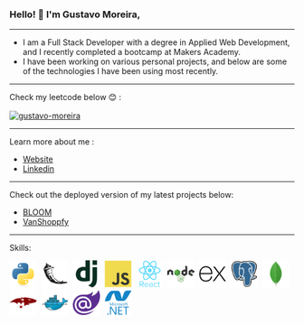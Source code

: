 ### Hello! 👋 I'm Gustavo Moreira,
<hr>

- I am a Full Stack Developer with a degree in Applied Web Development, and I recently completed a bootcamp at Makers Academy.
- I have been working on various personal projects, and below are some of the technologies I have been using most recently.

<hr>

Check my leetcode below 😊 :
<p align="left">
<a href="https://leetcode.com/gustavoperess/" target="blank"><img align="center" src="https://assets.leetcode.com/static_assets/public/icons/favicon.ico" alt="gustavo-moreira" height="40" width="40" /></a>
</p>



<hr>

Learn more about me :
- [Website](https://gustavomoreira.co.uk)
- [Linkedin](https://www.linkedin.com/in/gustavo-moreira-25bb56144)

<hr>

Check out the deployed version of my latest projects below: 

- [BLOOM](https://bloom-frontend-vryp.onrender.com/)
- [VanShoppfy](https://vanshoppfy.onrender.com/)

<hr>

Skills: 

<div>
  <img src="https://github.com/devicons/devicon/blob/master/icons/python/python-original.svg" title="Python" alt="Python" width="48" height="48"/>&nbsp;
  <img src="https://github.com/devicons/devicon/blob/master/icons/flask/flask-original.svg" title="Flask" alt="Flask" width="48" height="48"/>&nbsp;
  <img src="https://github.com/devicons/devicon/blob/master/icons/django/django-plain.svg" title="Django" alt="Django" width="48" height="48"/>&nbsp;
  <img src="https://github.com/devicons/devicon/blob/master/icons/javascript/javascript-original.svg" title="JavaScript" alt="JavaScript" width="48" height="48"/>&nbsp;
  <img src="https://github.com/devicons/devicon/blob/master/icons/react/react-original-wordmark.svg" title="React" alt="React" width="48" height="48"/>&nbsp;
  <img src="https://github.com/devicons/devicon/blob/master/icons/nodejs/nodejs-original-wordmark.svg" title="NodeJS" alt="NodeJS" width="48" height="48"/>&nbsp;
  <img src="https://github.com/devicons/devicon/blob/master/icons/express/express-original.svg" title="Express" alt="Express" width="48" height="48"/>&nbsp;
  <img src="https://github.com/devicons/devicon/blob/master/icons/postgresql/postgresql-original.svg" title="postresql" alt="" width="48" height="48"/>&nbsp;
  <img src="https://github.com/devicons/devicon/blob/master/icons/mongodb/mongodb-original.svg" title="mongodb" alt="mongodb" width="48" height="48"/>&nbsp;
  <img src="https://github.com/devicons/devicon/blob/master/icons/mongoose/mongoose-original.svg" title="mongoose" alt="mongoose" width="48" height="48"/>&nbsp;
  <img src="https://github.com/devicons/devicon/blob/master/icons/docker/docker-original.svg" title="docker" alt="docker" width="48" height="48"/>&nbsp;
  <img src="https://github.com/devicons/devicon/blob/master/icons/blazor/blazor-original.svg" title="docker" alt="docker" width="48" height="48"/>&nbsp;
  <img src="https://github.com/devicons/devicon/blob/master/icons/dot-net/dot-net-plain-wordmark.svg" title="docker" alt="docker" width="48" height="48"/>&nbsp;
</div>
<br></br>





